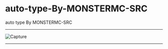 # auto-type-By-MONSTERMC-SRC
auto type By MONSTERMC-SRC

** **

![Capture](https://user-images.githubusercontent.com/74623428/147756814-1b1e9cfc-b659-4fc1-bfc0-b92619284311.PNG)

** **
